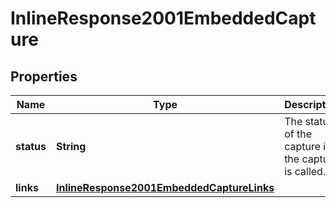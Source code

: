 
# InlineResponse2001EmbeddedCapture

## Properties
Name | Type | Description | Notes
------------ | ------------- | ------------- | -------------
**status** | **String** | The status of the capture if the capture is called.  |  [optional]
**links** | [**InlineResponse2001EmbeddedCaptureLinks**](InlineResponse2001EmbeddedCaptureLinks.md) |  |  [optional]



